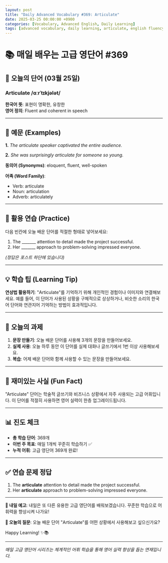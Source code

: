 ```yaml
---
layout: post
title: "Daily Advanced Vocabulary #369: Articulate"
date: 2025-03-25 00:00:00 +0900
categories: [Vocabulary, Advanced English, Daily Learning]
tags: [advanced vocabulary, daily learning, articulate, english fluency]
---
```


# 📚 **매일 배우는 고급 영단어 #369**

## 🌟 **오늘의 단어 (03월 25일)**

### **Articulate** /ɑːrˈtɪkjələt/

**한국어 뜻**: 표현이 명확한, 유창한  
**영어 정의**: Fluent and coherent in speech

<!--more-->

---

## 📖 **예문 (Examples)**

**1.** *The articulate speaker captivated the entire audience.*

**2.** *She was surprisingly articulate for someone so young.*

**동의어 (Synonyms)**: eloquent, fluent, well-spoken

**어족 (Word Family)**:
- Verb: articulate
- Noun: articulation
- Adverb: articulately

---

## 🎯 **활용 연습 (Practice)**

다음 빈칸에 오늘 배운 단어를 적절한 형태로 넣어보세요:

1. The _______ attention to detail made the project successful.
2. Her _______ approach to problem-solving impressed everyone.

*(정답은 포스트 하단에 있습니다)*

---

## 💡 **학습 팁 (Learning Tip)**

**연상법 활용하기**: "Articulate"를 기억하기 위해 개인적인 경험이나 이미지와 연결해보세요. 
예를 들어, 이 단어가 사용된 상황을 구체적으로 상상하거나, 비슷한 소리의 한국어 단어와 연관지어 기억하는 방법이 효과적입니다.

---

## 📝 **오늘의 과제**

1. **문장 만들기**: 오늘 배운 단어를 사용해 3개의 문장을 만들어보세요.
2. **실제 사용**: 오늘 하루 동안 이 단어를 실제 대화나 글쓰기에서 1번 이상 사용해보세요.
3. **복습**: 어제 배운 단어와 함께 사용할 수 있는 문장을 만들어보세요.

---

## 🎲 **재미있는 사실 (Fun Fact)**

"Articulate" 단어는 학술적 글쓰기와 비즈니스 상황에서 자주 사용되는 고급 어휘입니다. 이 단어를 적절히 사용하면 영어 실력이 한층 업그레이드됩니다.

---

## 📊 **진도 체크**

- **총 학습 단어**: 369개
- **이번 주 목표**: 매일 1개씩 꾸준히 학습하기 ✅
- **누적 어휘**: 고급 영단어 369개 완료!

---

## ✅ **연습 문제 정답**

1. The **articulate** attention to detail made the project successful.
2. Her **articulate** approach to problem-solving impressed everyone.

---

**🎯 내일 예고**: 내일은 또 다른 유용한 고급 영단어를 배워보겠습니다. 꾸준한 학습으로 어휘력을 향상시켜 나가요!

**💭 오늘의 질문**: 오늘 배운 단어 "Articulate"를 어떤 상황에서 사용해보고 싶으신가요? 

Happy Learning! ✨📚

---

*매일 고급 영단어 시리즈는 체계적인 어휘 학습을 통해 영어 실력 향상을 돕는 연재입니다.*
